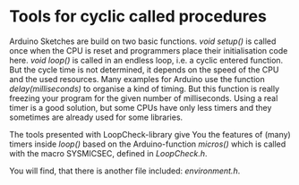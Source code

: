 # Tools for cyclic called procedures
Arduino Sketches are build on two basic functions. 
*void setup()* is called once when the CPU is reset and programmers place their initialisation code here.
*void loop()* is called in an endless loop, i.e. a cyclic entered function. 
But the cycle time is not determined, it depends on the speed of the CPU and the used resources.
Many examples for Arduino use the function *delay(milliseconds)* to organise a kind of timing. 
But this function is really freezing your program for the given number of milliseconds.
Using a real timer is a good solution, but some CPUs have only less timers 
and they sometimes are already used for some libraries.

The tools presented with LoopCheck-library give You the features of (many) timers inside *loop()* 
based on the Arduino-function *micros()* which is called with the macro SYSMICSEC, 
defined in *LoopCheck.h*.

You will find, that there is another file included: *environment.h*.

